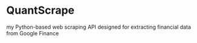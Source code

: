# QuantScrape
my Python-based web scraping API designed for extracting financial data from Google Finance
